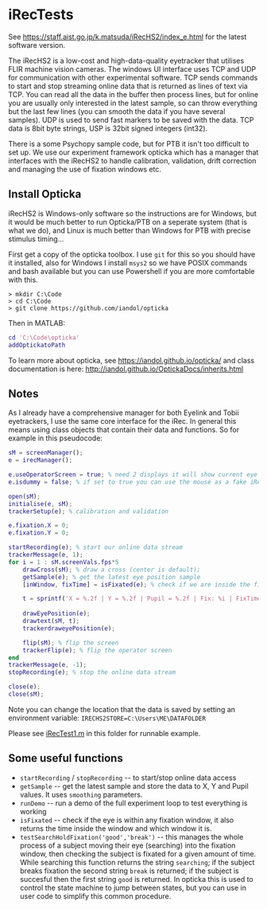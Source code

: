 # iRecTests

See https://staff.aist.go.jp/k.matsuda/iRecHS2/index_e.html for the latest software version.

The iRecHS2 is a low-cost and high-data-quality eyetracker that utilises FLIR machine vision cameras. The windows UI interface uses TCP and UDP for communication with other experimental software. TCP sends commands to start and stop streaming online data that is returned as lines of text via TCP. You can read all the data in the buffer then process lines, but for online you are usually only interested in the latest sample, so can throw everything but the last few lines (you can smooth the data if you have several samples). UDP is used to send fast markers to be saved with the data. TCP data is 8bit byte strings, USP is 32bit signed integers (int32).

There is a some Psychopy sample code, but for PTB it isn't too difficult to set up. We use our experiment framework opticka which has a manager that interfaces with the iRecHS2 to handle calibration, validation, drift correction and managing the use of fixation windows etc.

## Install Opticka

iRecHS2 is Windows-only software so the instructions are for Windows, but it would be much better to run Opticka/PTB on a seperate system (that is what we do), and Linux is much better than Windows for PTB with precise stimulus timing...

First get a copy of the opticka toolbox. I use `git` for this so you should have it installed, also for Windows I install `msys2` so we have POSIX commands and bash available but you can use Powershell if you are more comfortable with this.

```shell transcript
> mkdir C:\Code
> cd C:\Code
> git clone https://github.com/iandol/opticka
```

Then in MATLAB:

```matlab
cd 'C:\Code\opticka'
addOptickatoPath
```

To learn more about opticka, see https://iandol.github.io/opticka/ and class documentation is here: http://iandol.github.io/OptickaDocs/inherits.html 

## Notes

As I already have a comprehensive manager for both Eyelink and Tobii eyetrackers, I use the same core interface for the iRec. In general this means using class objects that contain their data and functions. So for example in this pseudocode:

```matlab
sM = screenManager();
e = irecManager();

e.useOperatorScreen = true; % need 2 displays it will show current eye position on experimenter machine
e.isdummy = false; % if set to true you can use the mouse as a fake iRec, useful for debugging...

open(sM);
initialise(e, sM);
trackerSetup(e); % calibration and validation

e.fixation.X = 0;
e.fixation.Y = 0;

startRecording(e); % start our online data stream
trackerMessage(e, 1);
for i = 1 : sM.screenVals.fps*5
    drawCross(sM); % draw a cross (center is default);
    getSample(e); % get the latest eye position sample
    [inWindow, fixTime] = isFixated(e); % check if we are inside the fixation window

    t = sprintf('X = %.2f | Y = %.2f | Pupil = %.2f | Fix: %i | FixTime: %.2f\n', e.x, e.y, e.pupil, inWindow, fixTime);
    
    drawEyePosition(e);
    drawtext(sM, t);
    trackerdraweyePosition(e);

    flip(sM); % flip the screen
    trackerFlip(e); % flip the operator screen
end
trackerMessage(e, -1);
stopRecording(e); % stop the online data stream

close(e);
close(sM);
```

Note you can change the location that the data is saved by setting an environment variable: `IRECHS2STORE=C:\Users\ME\DATAFOLDER`

Please see [iRecTest1.m](https://github.com/iandol/iRecTests/blob/main/iRecTest1.m) in this folder for runnable example.

## Some useful functions

- `startRecording` / `stopRecording` -- to start/stop online data access
- `getSample` -- get the latest sample and store the data to X, Y and Pupil values. It uses `smoothing` parameters.
- `runDemo` -- run a demo of the full experiment loop to test everything is working
- `isFixated` -- check if the eye is within any fixation window, it also returns the time inside the window and which window it is.
- `testSearchHoldFixation('good','break')` -- this manages the whole process of a subject moving their eye (searching) into the fixation window, then checking the subject is fixated for a given amount of time. While searching this function returns the string `searching`; if the subject breaks fixation the second string `break` is returned; if the subject is succesful then the first string `good` is returned. In opticka this is used to control the state machine to jump between states, but you can use in user code to simplify this common procedure.


